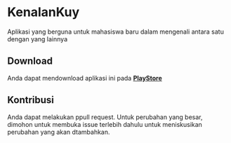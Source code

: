 # KenalanKuy
Aplikasi yang berguna untuk mahasiswa baru dalam mengenali antara satu dengan yang lainnya
## Download
Anda dapat mendownload aplikasi ini pada [**PlayStore**](https://play.google.com/store/apps/details?id=com.alriftech.kenalankuy)
## Kontribusi
Anda dapat melakukan ppull request.
Untuk perubahan yang besar, dimohon untuk membuka issue terlebih dahulu untuk meniskusikan perubahan yang akan dtambahkan.
